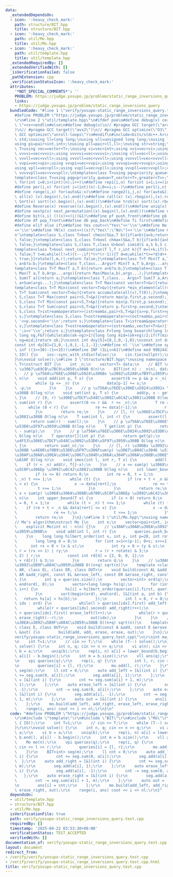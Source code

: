 ```yaml
---
data:
  _extendedDependsOn:
  - icon: ':heavy_check_mark:'
    path: structure/BIT.hpp
    title: structure/BIT.hpp
  - icon: ':heavy_check_mark:'
    path: util/Mo.hpp
    title: util/Mo.hpp
  - icon: ':heavy_check_mark:'
    path: util/template.hpp
    title: util/template.hpp
  _extendedRequiredBy: []
  _extendedVerifiedWith: []
  _isVerificationFailed: false
  _pathExtension: cpp
  _verificationStatusIcon: ':heavy_check_mark:'
  attributes:
    '*NOT_SPECIAL_COMMENTS*': ''
    PROBLEM: https://judge.yosupo.jp/problem/static_range_inversions_query
    links:
    - https://judge.yosupo.jp/problem/static_range_inversions_query
  bundledCode: "#line 1 \"verify/yosupo-static_range_inversions_query.test.cpp\"\n\
    #define PROBLEM \"https://judge.yosupo.jp/problem/static_range_inversions_query\"\
    \r\n#line 2 \"util/template.hpp\"\n#ifdef poe\n#define debug(x) cerr<<#x<<\":\
    \ \"<<x<<endl\n#else\n#define debug(x)\n// #pragma GCC target(\"arch=skylake-avx512\"\
    )\n// #pragma GCC target(\"avx2\")\n// #pragma GCC optimize(\"O3\")\n// #pragma\
    \ GCC optimize(\"unroll-loops\")\n#endif\n#include<bits/stdc++.h>\nusing namespace\
    \ std;\nusing ll=long long;\nusing ull=unsigned long long;\nusing ld=long double;\n\
    using pi=pair<int,int>;\nusing pll=pair<ll,ll>;\nusing str=string;\ntemplate<class\
    \ T>using vec=vector<T>;\nusing vi=vec<int>;using vvi=vec<vi>;using vvvi=vec<vvi>;using\
    \ vvvvi=vec<vvvi>;using vvvvvi=vec<vvvvi>;\nusing vll=vec<ll>;using vvll=vec<vll>;using\
    \ vvvll=vec<vvll>;using vvvvll=vec<vvvll>;using vvvvvll=vec<vvvvll>;\nusing vpi=vec<pi>;using\
    \ vvpi=vec<vpi>;using vvvpi=vec<vvpi>;using vvvvpi=vec<vvvpi>;using vvvvvpi=vec<vvvvpi>;\n\
    using vpll=vec<pll>;using vvpll=vec<vpll>;using vvvpll=vec<vvpll>;using vvvvpll=vec<vvvpll>;using\
    \ vvvvvpll=vec<vvvvpll>;\ntemplate<class T>using pq=priority_queue<T,vector<T>>;\n\
    template<class T>using pqg=priority_queue<T,vector<T>,greater<T>>;\n#define rep(i,n)\
    \ for(int i=0;i<(int)(n);i++)\n#define rep1(i,n) for(int i=1;i<=(int)(n);i++)\n\
    #define per(i,n) for(int i=(int)(n)-1;0<=i;i--)\n#define per1(i,n) for(int i=(int)(n);0<i;i--)\n\
    #define range(i,x) for(auto&i:x)\n#define range2(i,j,x) for(auto&[i,j]:x)\n#define\
    \ all(x) (x).begin(),(x).end()\n#define rall(x) (x).rbegin(),(x).rend()\n#define\
    \ Sort(x) sort((x).begin(),(x).end())\n#define troS(x) sort((x).rbegin(),(x).rend())\n\
    #define Reverse(x) reverse((x).begin(),(x).end())\n#define uniq(x) sort((x).begin(),(x).end());(x).erase(unique((x).begin(),(x).end()),(x).end())\n\
    #define nextp(x) next_permutation((x).begin(),(x).end())\n#define nextc(x,k) next_combination((x).begin(),(x).end(),k)\n\
    #define bit(x,i) (((x)>>(i))&1)\n#define pf push_front\n#define pb push_back\n\
    #define df pop_front\n#define db pop_back\n#define fi first\n#define se second\n\
    #define elif else if\n#define Yes cout<<\"Yes\"<<'\\n'\n#define No cout<<\"No\"\
    <<'\\n'\n#define YN(x) cout<<((x)?\"Yes\":\"No\")<<'\\n'\n#define O(x) cout<<(x)<<'\\\
    n'\ntemplate<class S,class T>bool chmin(S&a,T b){if(a>b){a=b;return true;}return\
    \ false;}\ntemplate<class S,class T>bool chmax(S&a,T b){if(a<b){a=b;return true;}return\
    \ false;}\ntemplate<class S,class T,class U>bool ismid(S a,S b,S c){return a<=b&&b<c;}\n\
    template<class T>bool next_combination(T l,T r,int k){T m=l+k;if(l==r||l==m||r==m)return\
    \ false;T t=m;while(l!=t){t--;if(*t<*(r-1)){T d=m;while(*t>=*d)d++;iter_swap(t,d);rotate(t+1,d+1,r);rotate(m,m+(r-d)-1,r);return\
    \ true;}}rotate(l,m,r);return false;}\ntemplate<class T>T Min(T a,T b){return\
    \ a<b?a:b;}\ntemplate<class T,class...Args>T Min(T a,T b,Args...args){return Min(Min(a,b),args...);}\n\
    template<class T>T Max(T a,T b){return a>b?a:b;}\ntemplate<class T,class...Args>T\
    \ Max(T a,T b,Args...args){return Max(Max(a,b),args...);}\ntemplate<class T>T\
    \ Sum(T a){return a;}\ntemplate<class T,class... Args>T Sum(T a,Args... args){return\
    \ a+Sum(args...);}\ntemplate<class T>T Max(const vector<T>&v){return *max_element(all(v));}\n\
    template<class T>T Min(const vector<T>&v){return *min_element(all(v));}\ntemplate<class\
    \ T>T Sum(const vector<T>&v){return accumulate(all(v),T(0));}\ntemplate<class\
    \ S,class T>T Max(const pair<S,T>&p){return max(p.first,p.second);}\ntemplate<class\
    \ S,class T>T Min(const pair<S,T>&p){return min(p.first,p.second);}\ntemplate<class\
    \ S,class T>T Sum(const pair<S,T>&p){return p.first+p.second;}\ntemplate<class\
    \ S,class T>istream&operator>>(istream&s,pair<S,T>&p){s>>p.first>>p.second;return\
    \ s;}\ntemplate<class S,class T>ostream&operator<<(ostream&s,pair<S,T>&p){s<<p.first<<'\
    \ '<<p.second<<'\\n';return s;}\ntemplate<class T>istream&operator>>(istream&s,vector<T>&v){for(auto&i:v)s>>i;return\
    \ s;}\ntemplate<class T>ostream&operator<<(ostream&s,vector<T>&v){for(auto&i:v)s<<i<<'\
    \ ';s<<'\\n';return s;}\ntemplate<class F>long long bsearch(long long ok,long\
    \ long ng,F&f){while(abs(ok-ng)>1){long long mid=(ok+ng)/2;if(f(mid))ok=mid;else\
    \ ng=mid;}return ok;}\nconst int dxy[5]={0,1,0,-1,0};\nconst int dx[8]={0,1,0,-1,1,1,-1,-1};\n\
    const int dy[8]={1,0,-1,0,1,-1,1,-1};\n#define nl '\\n'\n#define sp ' '\n#define\
    \ inf ((1<<30)-(1<<15))\n#define INF (1LL<<61)\n#define mod 998244353\n\nvoid\
    \ IO() {\n    ios::sync_with_stdio(false);\n    cin.tie(nullptr);\n    cout<<fixed<<setprecision(30);\n\
    }\n\nvoid solve();\n#line 3 \"structure/BIT.hpp\"\nusing namespace std;\ntemplate<class\
    \ T>\nstruct BIT {\n    int _n;\n    vector<T> data;\n    // BIT \u30920-indexed\
    \ \u3067\u69CB\u7BC9\u3059\u308B O(n)\n    BIT(int n) : _n(n), data(_n) {}\n \
    \   // p \u756A\u76EE\u306E\u5024\u306Bx \u3092\u52A0\u7B97\u3059\u308B O(log\
    \ n)\n    void add(int p, T x) {\n        assert(0 <= p && p < _n);\n        p++;\n\
    \        while (p <= _n) {\n            data[p-1] += x;\n            p += p &\
    \ -p;\n        }\n    }\n    // p \u756A\u76EE\u306E\u5024\u3092x \u306B\u3059\
    \u308B O(log n)\n    void set(int p, T x) {\n        add(p, x - get(p));\n   \
    \ }\n    // [0, r) \u306E\u7DCF\u548C\u3092\u6C42\u3081\u308B O(log n)\n    T\
    \ sum(int r) {\n        assert(0 <= r &&  r <= _n);\n        T re = T{};\n   \
    \     while (0 < r) {\n            re += data[r-1];\n            r -= r & -r;\n\
    \        }\n        return re;\n    }\n    // [l, r) \u306E\u7DCF\u548C\u3092\u6C42\
    \u3081\u308B O(log n)\n    T sum(int l, int r) {\n        assert(l <= r);\n  \
    \      return sum(r) - sum(l);\n    }\n    // p \u756A\u76EE\u306E\u5024\u3092\
    \u53D6\u5F97\u3059\u308B O(log n)\n    T get(int p) {\n        return sum(p+1)\
    \ - sum(p);\n    }\n    // p \u756A\u76EE\u306E\u5024\u3092\u53D6\u5F97\u3059\u308B\
    \ O(log n)\n    T operator[](int p) {\n        return get(p);\n    }\n    // \u5168\
    \u4F53\u306E\u7DCF\u548C\u3092\u53D6\u5F97\u3059\u308B O(log n)\n    T all_sum()\
    \ {\n        return sum(_n);\n    }\n    // [l, r) \u306Bx \u3092\u52A0\u7B97\u3059\
    \u308B \u4E00\u70B9\u53D6\u5F97\u306Fsum(p) \u3067\u884C\u3046 \u533A\u9593\u548C\
    \u30AF\u30A8\u30EA\u304C\u3067\u304D\u306A\u304F\u306A\u308B\u306E\u3067\u6CE8\
    \u610F O(log n)\n    void imos(int l, int r, T x) {\n        add(l, x);\n    \
    \    if (r < _n) add(r, T{}-x);\n    }\n    // x <= sum(p) \u3068\u306A\u308B\u6700\
    \u5C0F\u306Ep \u3092\u6C42\u3081\u308B O(log n)\n    int lower_bound(T x) {\n\
    \        if (x <= 0) return 0;\n        int re = 0, t = 1;\n        while (t <\
    \ _n) t <<= 1;\n        while (t) {\n            if (re + t < _n && data[re+t]\
    \ < x) {\n                x -= data[re+t];\n                re += t;\n       \
    \         t >>= 1;\n            }\n        }\n        return re;\n    }\n    //\
    \ x < sum(p) \u3068\u306A\u308B\u6700\u5C0F\u306Ep \u3092\u6C42\u3081\u308B O(log\
    \ n)\n    int upper_bound(T x) {\n        if (x < 0) return 0;\n        int re\
    \ = 0, t = 1;\n        while (t < _n) t <<= 1;\n        while (t) {\n        \
    \    if (re + t < _n && data[re+t] <= x) {\n                x -= data[re+t];\n\
    \                re += t;\n                t >>= 1;\n            }\n        }\n\
    \        return re;\n    }\n};\n#line 3 \"util/Mo.hpp\"\nusing namespace std;\n\
    // Mo's algorithm\nstruct Mo {\n    int n;\n    vector<pair<int, int>> queries;\n\
    \    explicit Mo(int n) : n(n) {}\n    // \u30AF\u30A8\u30EA\u3092\u8FFD\u52A0\
    \u3059\u308B\n    void add(int l, int r) {\n        queries.push_back({l, r});\n\
    \    }\n    long long hilbert_order(int x, int y, int p=20, int rotate = 0) {\n\
    \        long long d = 0;\n        for (int s=1<<(p-1); 0<s; s>>=1) {\n      \
    \      int rx = 0 < (x & s);\n            int ry = 0 < (y & s);\n            int\
    \ r = (rx << 1) | ry;\n            r = (r + rotate) & 3;\n            d = (d <<\
    \ 2) | r;\n            const int rd[4] = {3, 0, 0, 1};\n            rotate = (rotate\
    \ + rd[r]) & 3;\n        }\n        return d;\n    }\n    // \u30AF\u30A8\u30EA\
    \u3092\u5B9F\u884C\u3059\u308B O((n+q) sqrt(n))\n    template <class AL, class\
    \ AR, class EL, class ER, class OUT>\n    void build(const AL &add_left, const\
    \ AR &add_right, const EL &erase_left, const ER &erase_right, const OUT &out)\
    \ {\n        int q = queries.size();\n        vector<int> ord(q);\n        iota(begin(ord),\
    \ end(ord), 0);\n        vector<long long> hs(q);\n        for (int i=0; i<q;\
    \ i++) {\n            hs[i] = hilbert_order(queries[i].first, queries[i].second);\n\
    \        }\n        sort(begin(ord), end(ord), [&](int a, int b) {\n         \
    \   return hs[a] < hs[b];\n        });\n        int l = 0, r = 0;\n        for(auto\
    \ idx : ord) {\n            while(l > queries[idx].first) add_left(--l);\n   \
    \         while(r < queries[idx].second) add_right(r++);\n            while(l\
    \ < queries[idx].first) erase_left(l++);\n            while(r > queries[idx].second)\
    \ erase_right(--r);\n            out(idx);\n        }\n    }\n    // \u30AF\u30A8\
    \u30EA\u3092\u5B9F\u884C\u3059\u308B O((n+q) sqrt(n))\n    template <class A,\
    \ class E, class OUT>\n    void build(const A &add, const E &erase, const OUT\
    \ &out) {\n        build(add, add, erase, erase, out);\n    }\n};\n#line 5 \"\
    verify/yosupo-static_range_inversions_query.test.cpp\"\n\r\nint main() { IO();\r\
    \n    int T=1;\r\n    // cin >> T;\r\n    while (T--) solve();\r\n}\r\n\r\nvoid\
    \ solve() {\r\n    int n, q; cin >> n >> q;\r\n    vi a(n); cin >> a;\r\n    vi\
    \ b = a;\r\n    uniq(b);\r\n    rep(i, n) a[i] = lower_bound(b.begin(), b.end(),\
    \ a[i]) - b.begin();\r\n    int m = b.size();\r\n    vll ans(q);\r\n    Mo mo(n);\r\
    \n    vpi queries(q);\r\n    rep(i, q) {\r\n        int l, r; cin >> l >> r;\r\
    \n        queries[i] = {l, r};\r\n        mo.add(l, r);\r\n    }\r\n    BIT<int>\
    \ seg(m);\r\n    ll cnt = 0;\r\n    auto add_left = [&](int i) {\r\n        cnt\
    \ += seg.sum(0, a[i]);\r\n        seg.add(a[i], 1);\r\n    };\r\n    auto add_right\
    \ = [&](int i) {\r\n        cnt += seg.sum(a[i] + 1, m);\r\n        seg.add(a[i],\
    \ 1);\r\n    };\r\n    auto erase_left = [&](int i) {\r\n        seg.add(a[i],\
    \ -1);\r\n        cnt -= seg.sum(0, a[i]);\r\n    };\r\n    auto erase_right =\
    \ [&](int i) {\r\n        seg.add(a[i], -1);\r\n        cnt -= seg.sum(a[i] +\
    \ 1, m);\r\n    };\r\n    auto out = [&](int i) {\r\n        ans[i] = cnt;\r\n\
    \    };\r\n    mo.build(add_left, add_right, erase_left, erase_right, out);\r\n\
    \    range(i, ans) cout << i << nl;\r\n}\n"
  code: "#define PROBLEM \"https://judge.yosupo.jp/problem/static_range_inversions_query\"\
    \r\n#include \"template\"\r\n#include \"BIT\"\r\n#include \"Mo\"\r\n\r\nint main()\
    \ { IO();\r\n    int T=1;\r\n    // cin >> T;\r\n    while (T--) solve();\r\n\
    }\r\n\r\nvoid solve() {\r\n    int n, q; cin >> n >> q;\r\n    vi a(n); cin >>\
    \ a;\r\n    vi b = a;\r\n    uniq(b);\r\n    rep(i, n) a[i] = lower_bound(b.begin(),\
    \ b.end(), a[i]) - b.begin();\r\n    int m = b.size();\r\n    vll ans(q);\r\n\
    \    Mo mo(n);\r\n    vpi queries(q);\r\n    rep(i, q) {\r\n        int l, r;\
    \ cin >> l >> r;\r\n        queries[i] = {l, r};\r\n        mo.add(l, r);\r\n\
    \    }\r\n    BIT<int> seg(m);\r\n    ll cnt = 0;\r\n    auto add_left = [&](int\
    \ i) {\r\n        cnt += seg.sum(0, a[i]);\r\n        seg.add(a[i], 1);\r\n  \
    \  };\r\n    auto add_right = [&](int i) {\r\n        cnt += seg.sum(a[i] + 1,\
    \ m);\r\n        seg.add(a[i], 1);\r\n    };\r\n    auto erase_left = [&](int\
    \ i) {\r\n        seg.add(a[i], -1);\r\n        cnt -= seg.sum(0, a[i]);\r\n \
    \   };\r\n    auto erase_right = [&](int i) {\r\n        seg.add(a[i], -1);\r\n\
    \        cnt -= seg.sum(a[i] + 1, m);\r\n    };\r\n    auto out = [&](int i) {\r\
    \n        ans[i] = cnt;\r\n    };\r\n    mo.build(add_left, add_right, erase_left,\
    \ erase_right, out);\r\n    range(i, ans) cout << i << nl;\r\n}"
  dependsOn:
  - util/template.hpp
  - structure/BIT.hpp
  - util/Mo.hpp
  isVerificationFile: true
  path: verify/yosupo-static_range_inversions_query.test.cpp
  requiredBy: []
  timestamp: '2025-04-22 03:53:30+00:00'
  verificationStatus: TEST_ACCEPTED
  verifiedWith: []
documentation_of: verify/yosupo-static_range_inversions_query.test.cpp
layout: document
redirect_from:
- /verify/verify/yosupo-static_range_inversions_query.test.cpp
- /verify/verify/yosupo-static_range_inversions_query.test.cpp.html
title: verify/yosupo-static_range_inversions_query.test.cpp
---
```

